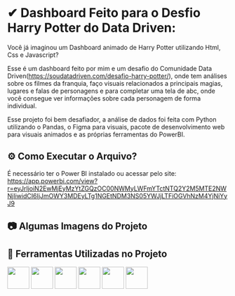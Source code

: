 
# ✔ Dashboard Feito para o Desfio Harry Potter do Data Driven:

Você já imaginou um Dashboard animado de Harry Potter utilizando Html, Css e Javascript?

Esse é um dashboard feito por mim e um desafio do Comunidade Data Driven(https://soudatadriven.com/desafio-harry-potter/), onde tem análises sobre os filmes da franquia, faço visuais relacionados a principais magias, lugares e falas de personagens e para completar uma tela de abc, onde você consegue ver informações sobre cada personagem de forma individual.

Esse projeto foi bem desafiador, a análise de dados foi feita com Python utilizando o Pandas, o Figma para visuais, pacote de desenvolvimento web para visuais animados e as próprias ferramentas do PowerBI.

## ⚙ Como Executar o Arquivo?

É necessário ter o Power BI instalado ou acessar pelo site:
https://app.powerbi.com/view?r=eyJrIjoiN2EwMjEyMzYtZGQzOC00NWMyLWFmYTctNTQ2Y2M5MTE2NWNjIiwidCI6IjJmOWY3MDEyLTg1NGEtNDM3NS05YWJjLTFiOGVhNzM4YjNiYyJ9


## 📷 Algumas Imagens do Projeto





## 🔗 Ferramentas Utilizadas no Projeto

<div>
  <img width="50px" lang="50px" src="https://cdn.jsdelivr.net/gh/devicons/devicon@latest/icons/figma/figma-original.svg" />
  <img width="50px" lang="50px" src="https://upload.wikimedia.org/wikipedia/commons/thumb/c/cf/New_Power_BI_Logo.svg/1200px-New_Power_BI_Logo.svg.png" />
  <img width="50px" lang="50px" src="https://cdn.jsdelivr.net/gh/devicons/devicon@latest/icons/python/python-original-wordmark.svg" />
  <img width="50px" lang="50px" src="https://cdn.jsdelivr.net/gh/devicons/devicon@latest/icons/javascript/javascript-original.svg" />
  <img width="50px" lang="50px" src="https://cdn.jsdelivr.net/gh/devicons/devicon@latest/icons/css3/css3-original-wordmark.svg" />
  <img width="50px" lang="50px" src="https://cdn.jsdelivr.net/gh/devicons/devicon@latest/icons/html5/html5-original-wordmark.svg" />   
</div>

